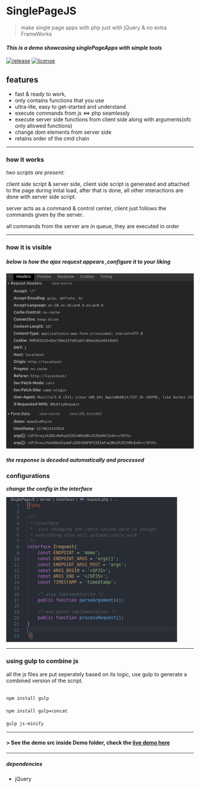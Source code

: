 # SinglePageJS

> make single page apps with php just with jQuery & no extra FrameWorks

#### _This is a demo showcasing singlePageApps with simple tools_

[![release][badge]][release link] [![license][license-badge]][license file]

[license-badge]: https://img.shields.io/github/license/gopinath001/SinglePageJS
[license file]: https://github.com/Gopinath001/SinglePageJS/blob/master/LICENSE
[badge]: https://img.shields.io/github/v/release/gopinath001/SinglePageJS?label=latest%20release
[release link]: https://github.com/Gopinath001/SinglePageJS/releases

## features

* fast & ready to work,
* only contains functions that you use
* ultra-lite, easy to get-started and understand
* execute commands from js <=> php seamlessly
* execute server side functions from client side along with arguments(ofc only allowed functions)
* change dom elements from server side
* retains order of the cmd chain

* * *

### how it works

_two scripts are present:_

client side script & server side, client side script is generated and attached to the page during inital load,
after that is done, all other interactions are done 
with server side script.

server acts as a command & control center, client just follows the commands given by the server.

all commands from the server are in queue, they are executed in order

* * *

### how it is visible

##### below is how the ajax request appears ,configure it to your liking

![''](/docs/network.png)

##### the response is decoded automatically and processed

### configurations

***change the config in the interface***

![''](/docs/configs.png)

* * *

### using gulp to combine js

all the js files are put seperately based on its logic, use gulp to generate a combined version of the script.

```bash

npm install gulp

npm install gulp=concat

gulp js-minify


```

* * *

#### > See the demo src inside Demo folder, check the  [ live demo here](https://unmaterial-zones.000webhostapp.com/singlePageJS/)

* * *

##### dependencies

* jQuery


